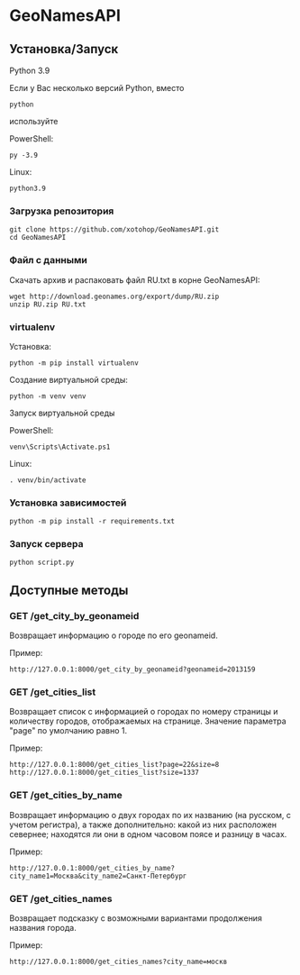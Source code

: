 # GeoNamesAPI

## Установка/Запуск

Python 3.9

Если у Вас несколько версий Python, вместо

    python

используйте

PowerShell:
    
    py -3.9

Linux:
    
    python3.9

### Загрузка репозитория
    
    git clone https://github.com/xotohop/GeoNamesAPI.git
    cd GeoNamesAPI

### Файл с данными

Скачать архив и распаковать файл RU.txt в корне GeoNamesAPI:

    wget http://download.geonames.org/export/dump/RU.zip
    unzip RU.zip RU.txt

### virtualenv

Установка:

    python -m pip install virtualenv

Создание виртуальной среды:
    
    python -m venv venv

Запуск виртуальной среды

PowerShell:
    
    venv\Scripts\Activate.ps1 

Linux:
    
    . venv/bin/activate

### Установка зависимостей
    
    python -m pip install -r requirements.txt

### Запуск сервера
    
    python script.py

## Доступные методы

### GET /get_city_by_geonameid

Возвращает информацию о городе по его geonameid.

Пример:

    http://127.0.0.1:8000/get_city_by_geonameid?geonameid=2013159

### GET /get_cities_list

Возвращает список с информацией о городах по номеру страницы и количеству городов, отображаемых на странице. Значение параметра "page" по умолчанию равно 1.

Пример:

    http://127.0.0.1:8000/get_cities_list?page=22&size=8
    http://127.0.0.1:8000/get_cities_list?size=1337

### GET /get_cities_by_name

Возвращает информацию о двух городах по их названию (на русском, с учетом регистра), а также дополнительно: какой из них расположен севернее; находятся ли они в одном часовом поясе и разницу в часах.

Пример:

    http://127.0.0.1:8000/get_cities_by_name?city_name1=Москва&city_name2=Санкт-Петербург

### GET /get_cities_names

Возвращает подсказку с возможными вариантами продолжения названия города.

Пример:

    http://127.0.0.1:8000/get_cities_names?city_name=москв

